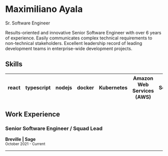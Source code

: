 # Maximiliano Ayala

Sr. Software Engineer

Results-oriented and innovative Senior Software Engineer with over 6 years of experience. Easily communicates complex technical requirements to non-technical stakeholders. Excellent leadership record of leading development teams in enterprise-wide development projects.

## Skills


| react | typescript | nodejs | docker | Kubernetes | Amazon Web Services (AWS) | Serverless |
| ---- | ---- | ---- | ---- | ---- | ---- | ---- |




## Work Experience

### Senior Software Engineer / Squad Lead
**Breville | Sage**  
<sub>October 2021 - Current<sub>
<hr>
